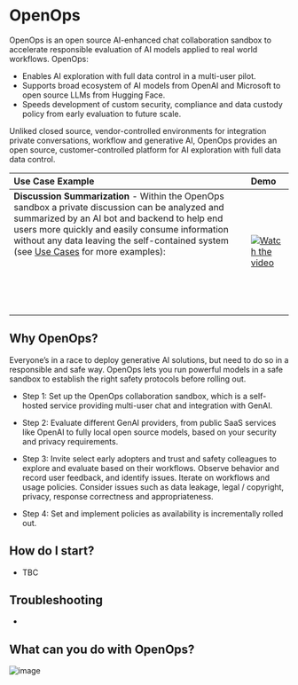 # OpenOps

OpenOps is an open source AI-enhanced chat collaboration sandbox to accelerate responsible evaluation of AI models applied to real world workflows. OpenOps:

* Enables AI exploration with full data control in a multi-user pilot.
* Supports broad ecosystem of AI models from OpenAI and Microsoft to open source LLMs from Hugging Face.
* Speeds development of custom security, compliance and data custody policy from early evaluation to future scale.

Unliked closed source, vendor-controlled environments for integration private conversations, workflow and generative AI, OpenOps provides an open source, customer-controlled platform for AI exploration with full data data control.

| Use Case Example  | Demo |
|:---|:---|
| **Discussion Summarization** - Within the OpenOps sandbox a private discussion can be analyzed and summarized by an AI bot and backend to help end users more quickly and easily consume information without any data leaving the self-contained system (see [Use Cases](#use-cases) for more examples): <br><br><br><br><br><br>  | [![Watch the video](https://github-production-user-asset-6210df.s3.amazonaws.com/177788/244097585-1dbe51fa-fb6c-411f-9e18-4e2c99d4c2f2.png)](https://community.mattermost.com/files/k4gdq47njfg6uxuzr5toq5eb4a/public?h=_Lu6LPIGENzL15vfKYSw3AId2yKSGAGySMH9nCRBr24)  |

## Why OpenOps?

Everyone’s in a race to deploy generative AI solutions, but need to do so in a responsible and safe way. OpenOps lets you run powerful models in a safe sandbox to establish the right safety protocols before rolling out.

- Step 1: Set up the OpenOps collaboration sandbox, which is a self-hosted service providing multi-user chat and integration with GenAI. 

- Step 2: Evaluate different GenAI providers, from public SaaS services like OpenAI to fully local open source models, based on your security and privacy requirements.

- Step 3: Invite select early adopters and trust and safety colleagues to explore and evaluate based on their workflows. Observe behavior and record user feedback, and identify issues. Iterate on workflows and usage policies. Consider issues such as data leakage, legal / copyright, privacy, response correctness and appropriateness.

- Step 4: Set and implement policies as availability is incrementally rolled out.

## How do I start? 

- TBC

## Troubleshooting 

- 

## What can you do with OpenOps? 







![image](https://github.com/it33/sandbox/assets/177788/52edf4ed-0c69-467b-aa30-1a820450a7a6)






